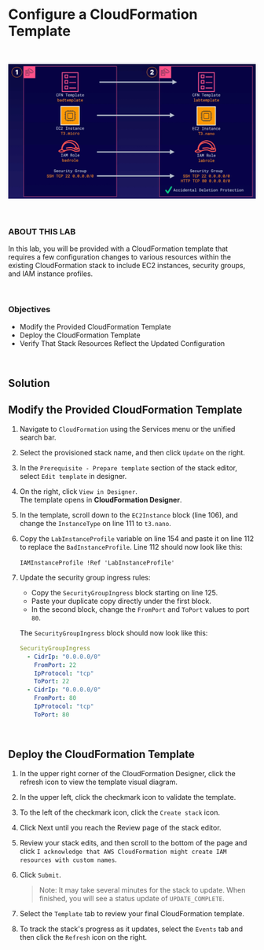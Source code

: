 # Configure a CloudFormation Template

<br>

![](../../img/ChallengeLab-2.png)

<br>

### ABOUT THIS LAB
In this lab, you will be provided with a CloudFormation template that requires a few configuration changes to various resources within the existing CloudFormation stack to include EC2 instances, security groups, and IAM instance profiles.

<br>

### Objectives
- Modify the Provided CloudFormation Template
- Deploy the CloudFormation Template
- Verify That Stack Resources Reflect the Updated Configuration

<br>

## Solution
## Modify the Provided CloudFormation Template
1. Navigate to `CloudFormation` using the Services menu or the unified search bar.
2. Select the provisioned stack name, and then click `Update` on the right.
3. In the `Prerequisite - Prepare template` section of the stack editor, select `Edit template` in designer.
4. On the right, click `View in Designer`.<br>The template opens in **CloudFormation Designer**.
5. In the template, scroll down to the `EC2Instance` block (line 106), and change the `InstanceType` on line 111 to `t3.nano`.
6. Copy the `LabInstanceProfile` variable on line 154 and paste it on line 112 to replace the `BadInstanceProfile`. Line 112 should now look like this:

    `IAMInstanceProfile !Ref 'LabInstanceProfile'`

7. Update the security group ingress rules:
    - Copy the `SecurityGroupIngress` block starting on line 125.
    - Paste your duplicate copy directly under the first block.
    - In the second block, change the `FromPort` and `ToPort` values to port `80`.
    
    The `SecurityGroupIngress` block should now look like this:

    ```yaml
    SecurityGroupIngress
      - CidrIp: "0.0.0.0/0"
        FromPort: 22
        IpProtocol: "tcp"
        ToPort: 22
      - CidrIp: "0.0.0.0/0"
        FromPort: 80
        IpProtocol: "tcp"
        ToPort: 80
    ```


<br>

## Deploy the CloudFormation Template
1. In the upper right corner of the CloudFormation Designer, click the refresh icon to view the template visual diagram.
2. In the upper left, click the checkmark icon to validate the template.
3. To the left of the checkmark icon, click the `Create stack` icon.
4. Click Next until you reach the Review page of the stack editor.
5. Review your stack edits, and then scroll to the bottom of the page and click `I acknowledge that AWS CloudFormation might create IAM resources with custom names`.
6. Click `Submit`.

    > Note: It may take several minutes for the stack to update. When finished, you will see a status update of `UPDATE_COMPLETE`.
7. Select the `Template` tab to review your final CloudFormation template.
8. To track the stack's progress as it updates, select the `Events` tab and then click the `Refresh` icon on the right.

<br>

